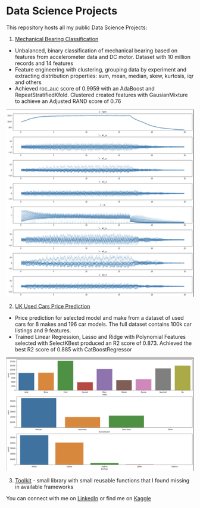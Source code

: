 # Data Science Projects
This repository hosts all my public Data Science Projects:

1. [Mechanical Bearing Classification](https://github.com/WaldemarWalo/DataScienceProjects/tree/main/Mechanical_Bearing_Classification)
- Unbalanced, binary classification of mechanical bearing based on features from accelerometer data and DC motor. Dataset with 10 million records and 14 features
- Feature engineering with clustering, grouping data by experiment and extracting distribution properties: sum, mean, median, skew, kurtosis, iqr and others
- Achieved roc_auc score of 0.9959 with an AdaBoost and RepeatStratifiedKfold. Clustered created features with GausianMixture to achieve an Adjusted RAND score of 0.76

<img src='./Mechanical_Bearing_Classification/_figs/exp.png' width=600 />

2. [UK Used Cars Price Prediction](https://github.com/WaldemarWalo/DataScienceProjects/tree/main/UK_Used_Cars_Price_Prediction)
- Price prediction for selected model and make from a dataset of used cars for 8 makes and 196 car models. The full dataset contains 100k car listings and 9 features.
- Trained Linear Regression, Lasso and Ridge with Polynomial Features selected with SelectKBest produced an R2 score of 0.873. Achieved the best R2 score of 0.885 with CatBoostRegressor

<img src='./UK_Used_Cars_Price_Prediction/_figs/EDA1.png' width=600 />

3. [Toolkit](https://github.com/WaldemarWalo/DataScienceProjects/tree/main/Toolkit) - small library with small reusable functions that I found missing in available frameworks

You can connect with me on 
[LinkedIn](https://www.linkedin.com/in/waldemar-walo/) or find me on [Kaggle](https://www.kaggle.com/waldemar)